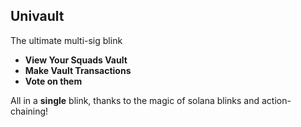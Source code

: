 ## Univault

The ultimate multi-sig blink
- **View Your Squads Vault**
- **Make Vault Transactions**
- **Vote on them**

All in a **single** blink, thanks to the magic of solana blinks and action-chaining!
